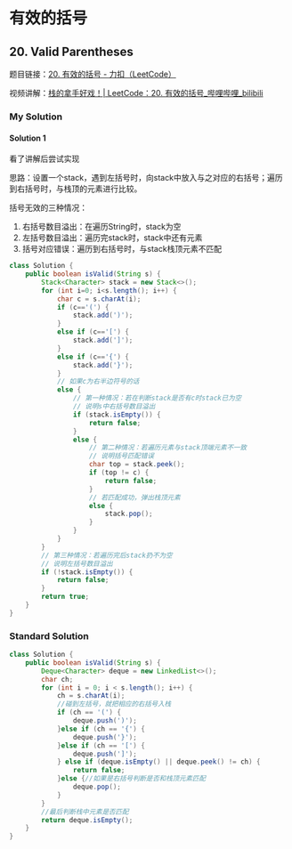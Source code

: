 # 有效的括号

## 20. Valid Parentheses

题目链接：[20. 有效的括号 - 力扣（LeetCode）](https://leetcode.cn/problems/valid-parentheses/)

视频讲解：[栈的拿手好戏！| LeetCode：20. 有效的括号_哔哩哔哩_bilibili](https://www.bilibili.com/video/BV1AF411w78g/?vd_source=304d6ccf436c6c746de182aef4e17fe6)

### My Solution

#### Solution 1

看了讲解后尝试实现

思路：设置一个stack，遇到左括号时，向stack中放入与之对应的右括号；遍历到右括号时，与栈顶的元素进行比较。

括号无效的三种情况：

1. 右括号数目溢出：在遍历String时，stack为空
2. 左括号数目溢出：遍历完stack时，stack中还有元素
3. 括号对应错误：遍历到右括号时，与stack栈顶元素不匹配

```java
class Solution {
    public boolean isValid(String s) {
        Stack<Character> stack = new Stack<>();
        for (int i=0; i<s.length(); i++) {
            char c = s.charAt(i);
            if (c=='(') {
                stack.add(')');
            }
            else if (c=='[') {
                stack.add(']');
            }
            else if (c=='{') {
                stack.add('}');
            }
            // 如果c为右半边符号的话
            else {
                // 第一种情况：若在判断stack是否有c时stack已为空
                // 说明s中右括号数目溢出
                if (stack.isEmpty()) {
                    return false;
                }
                else {
                    // 第二种情况：若遍历元素与stack顶端元素不一致
                    // 说明括号匹配错误
                    char top = stack.peek();
                    if (top != c) {
                        return false;
                    }
                    // 若匹配成功，弹出栈顶元素
                    else {
                        stack.pop();
                    }
                }
            }
        }
        // 第三种情况：若遍历完后stack扔不为空
        // 说明左括号数目溢出
        if (!stack.isEmpty()) {
            return false;
        }
        return true;
    }
}
```

### Standard Solution

```java
class Solution {
    public boolean isValid(String s) {
        Deque<Character> deque = new LinkedList<>();
        char ch;
        for (int i = 0; i < s.length(); i++) {
            ch = s.charAt(i);
            //碰到左括号，就把相应的右括号入栈
            if (ch == '(') {
                deque.push(')');
            }else if (ch == '{') {
                deque.push('}');
            }else if (ch == '[') {
                deque.push(']');
            } else if (deque.isEmpty() || deque.peek() != ch) {
                return false;
            }else {//如果是右括号判断是否和栈顶元素匹配
                deque.pop();
            }
        }
        //最后判断栈中元素是否匹配
        return deque.isEmpty();
    }
}
```

